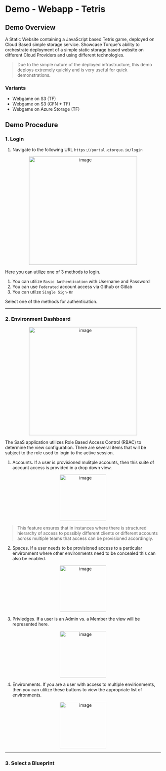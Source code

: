 # Demo - Webapp - Tetris 

## Demo Overview

A Static Website containing a JavaScript based Tetris game, deployed on Cloud Based simple storage service. Showcase Torque's ability to orchestrate deployment of a simple static storage based website on different Cloud Providers and using different technologies. 

> Due to the simple nature of the deployed infrastructure, this demo deploys extremely quickly and is very useful for quick demonstrations.

### Variants
- Webgame on S3 (TF)
- Webgame on S3 (CFN + TF)
- Webgame on Azure Storage (TF)

## Demo Procedure

### 1. Login

1. Navigate to the following URL `https://portal.qtorque.io/login`

<p align="center">
<img width="350" alt="image" src="https://user-images.githubusercontent.com/8760590/197870923-deaaa125-4435-4feb-b3fe-0e3fb5a688a6.png">
</p>

Here you can utilize one of 3 methods to login. 
1. You can utilize `Basic Authentication` with Username and Password
2. You can use `Federated` account access via Github or Gitlab
3. You can utilze `Single Sign-On`

Select one of the methods for authentication. 

------

### 2. Environment Dashboard

<p align="center">
<img width="350" alt="image" src="https://user-images.githubusercontent.com/8760590/197872674-b4e574fe-4f97-4872-8ab5-c78e1b95d203.png">
</p>

The SaaS application utilizes Role Based Access Control (RBAC) to determine the view configuration. There are several items that will be subject to the role used to login to the active session. 

1. Accounts. If a user is provisioned mulitple accounts, then this suite of account access is provided in a drop down view. 

<p align="center">
<img width="150" alt="image" src="https://user-images.githubusercontent.com/8760590/197873315-adc4ff04-813f-41fd-9ea7-5d29d9e52fb6.png">
</p>

> This feature ensures that in instances where there is structured hierarchy of access to possibly different clients or different accounts across multiple teams that access can be provisioned accordingly. 

2. Spaces. If a user needs to be provisioned access to a particular environment where other environments need to be concealed this can also be enabled. 

<p align="center">
<img width="150" alt="image" src="https://user-images.githubusercontent.com/8760590/197873932-a0f015ae-4094-4aeb-8c36-fe57c0b3d8dd.png">
</p>

3. Privledges. If a user is an Admin vs. a Member the view will be represented here. 

<p align="center">
<img width="150" alt="image" src="https://user-images.githubusercontent.com/8760590/197874628-b0a4c76f-920e-4799-a861-b07a9e92795b.png">
</p>

4. Environments. If you are a user with access to multiple envirionments, then you can utilize these buttons to view the appropriate list of environments. 

<p align="center">
<img width="150" alt="image" src="https://user-images.githubusercontent.com/8760590/197876486-957d69b2-0f9b-4976-a894-9be2b4a91de7.png">
</p>

---------

### 3. Select a Blueprint

